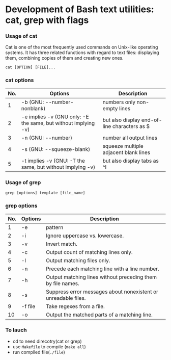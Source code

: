 # Development of Bash text utilities: cat, grep with flags

### Usage of cat

Cat is one of the most frequently used commands on Unix-like operating systems. It has three related functions with regard to text files: displaying them, combining copies of them and creating new ones.

`cat [OPTION] [FILE]...`

### cat options

| No. | Options                                                        | Description                                  |
| --- | -------------------------------------------------------------- | -------------------------------------------- |
| 1   | -b (GNU: --number-nonblank)                                    | numbers only non-empty lines                 |
| 2   | -e implies -v (GNU only: -E the same, but without implying -v) | but also display end-of-line characters as $ |
| 3   | -n (GNU: --number)                                             | number all output lines                      |
| 4   | -s (GNU: --squeeze-blank)                                      | squeeze multiple adjacent blank lines        |
| 5   | -t implies -v (GNU: -T the same, but without implying -v)      | but also display tabs as ^I                  |

### Usage of grep

`grep [options] template [file_name]`

### grep options

| No. | Options | Description                                                    |
| --- | ------- | -------------------------------------------------------------- |
| 1   | -e      | pattern                                                        |
| 2   | -i      | Ignore uppercase vs. lowercase.                                |
| 3   | -v      | Invert match.                                                  |
| 4   | -c      | Output count of matching lines only.                           |
| 5   | -l      | Output matching files only.                                    |
| 6   | -n      | Precede each matching line with a line number.                 |
| 7   | -h      | Output matching lines without preceding them by file names.    |
| 8   | -s      | Suppress error messages about nonexistent or unreadable files. |
| 9   | -f file | Take regexes from a file.                                      |
| 10  | -o      | Output the matched parts of a matching line.                   |


### To lauch
-  cd to need direcotry(cat or grep)
-  use `Makefile` to compile (`make all`)
-  run compiled file(`./file`)


